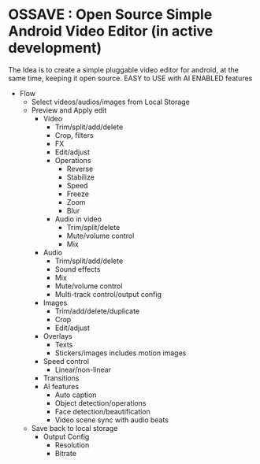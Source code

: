 # OSSAVE : Open Source Simple Android Video Editor (in active development)

The Idea is to create a simple pluggable video editor for android, at the same time, keeping it open source. 
EASY to USE with AI ENABLED features

- Flow
  - Select videos/audios/images from Local Storage
  - Preview and Apply edit
    - Video
      - Trim/split/add/delete
      - Crop, filters
      - FX
      - Edit/adjust
      - Operations
        - Reverse
        - Stabilize
        - Speed
        - Freeze
        - Zoom
        - Blur 
      - Audio in video
        - Trim/split/delete
        - Mute/volume control
        - Mix
    - Audio
      - Trim/split/add/delete
      - Sound effects
      - Mix
      - Mute/volume control
      - Multi-track control/output config
    - Images
      - Trim/add/delete/duplicate
      - Crop
      - Edit/adjust
    - Overlays
      - Texts
      - Stickers/images includes motion images
    - Speed control
      - Linear/non-linear
    - Transitions
    - AI features
      - Auto caption
      - Object detection/operations
      - Face detection/beautification
      - Video scene sync with audio beats
  - Save back to local storage
     - Output Config
       - Resolution
       - Bitrate


